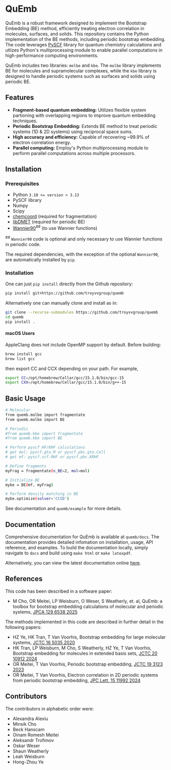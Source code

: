 # QuEmb

QuEmb is a robust framework designed to implement the Bootstrap Embedding (BE) method,
efficiently treating electron correlation in molecules, surfaces, and solids. This repository contains
the Python implementation of the BE methods, including periodic bootstrap embedding.
The code leverages [PySCF](https://github.com/pyscf/pyscf) library for quantum chemistry calculations and utlizes Python's
multiprocessing module to enable parallel computations in high-performance computing environments.

QuEmb includes two libraries: `molbe` and `kbe`.
The `molbe` library implements BE for molecules and supramolecular complexes,
while the `kbe` library is designed to handle periodic systems such as surfaces and solids using periodic BE.


## Features

- **Fragment-based quantum embedding:** Utilizes flexible system partioning with overlapping regions to
improve quantum embedding techniques.
- **Periodic Bootstrap Embedding:** Extends BE method to treat periodic systems (1D & 2D systems)
using reciprocal space sums.
- **High accuracy and efficiency:** Capable of recovering ~99.9% of electron correlation energy.
- **Parallel computing:** Employ's Python multiprocessing module to perform parallel computations across multiple
processors.

## Installation

### Prerequisites

- Python `3.10 <= version < 3.13`
- PySCF library
- Numpy
- Scipy
- [chemcoord](https://chemcoord.readthedocs.io/)  (required for fragmentation)
- [libDMET](https://github.com/gkclab/libdmet_preview) (required for periodic BE)
- [Wannier90](https://github.com/wannier-developers/wannier90)<sup>##</sup> (to use Wannier functions)

<sup>##</sup> `Wannier90` code is optional and only necessary to use Wannier functions in periodic code. </sub>

The required dependencies, with the exception of the optional `Wannier90`,
are automatically installed by `pip`.

### Installation

One can just `pip install` directly from the Github repository:
```bash
pip install git+https://github.com/troyvvgroup/quemb
```

Alternatively one can manually clone and install as in:
```bash
git clone --recurse-submodules https://github.com/troyvvgroup/quemb
cd quemb
pip install .
```
#### macOS Users
AppleClang does not include OpenMP support by default.
Before building:

```bash
brew install gcc
brew list gcc
```
then export CC and CCX depending on your path.
For example,
```bash
export CC=/opt/homebrew/Cellar/gcc/15.1.0/bin/gcc-15
export CXX=/opt/homebrew/Cellar/gcc/15.1.0/bin/g++-15
```

## Basic Usage

```bash
# Molecular
from quemb.molbe import fragmentate
from quemb.molbe import BE

# Periodic
#from quemb.kbe import fragmentate
#from quemb.kbe import BE

# Perform pyscf HF/KHF calculations
# get mol: pyscf.gto.M or pyscf.pbc.gto.Cell
# get mf: pyscf.scf.RHF or pyscf.pbc.KRHF

# Define fragments
myFrag = fragmentate(n_BE=2, mol=mol)

# Initialize BE
mybe = BE(mf, myFrag)

# Perform density matching in BE
mybe.optimize(solver='CCSD')
```
See documentation and `quemb/example` for more details.

## Documentation

Comprehensive documentation for QuEmb is available at `quemb/docs`. The documentation provides detailed infomation on installation, usage, API reference, and examples. To build the documentation locally, simply navigate to `docs` and build using `make html` or `make latexpdf`.

Alternatively, you can view the latest documentation online [here](https://vanvoorhisgroup.mit.edu/quemb/).

## References

This code has been described in a software paper: 
- M Cho, OR Meitei, LP Weisburn, O Weser, S Weatherly, et. al, QuEmb: a toolbox for bootstrap embedding calculations of molecular and periodic systems, [JPCA 129 6538 2025](https://doi.org/10.1021/acs.jpca.5c02983)

The methods implemented in this code are described in further detail in the following papers:
- HZ Ye, HK Tran, T Van Voorhis, Bootstrap embedding for large molecular systems, [JCTC 16 5035 2020](https://doi.org/10.1021/acs.jctc.0c00438)
- HK Tran, LP Weisburn, M Cho, S Weatherly, HZ Ye, T Van Voorhis, Bootstrap embedding for molecules in extended basis sets, [JCTC 20 10912 2024](https://doi.org/10.1021/acs.jctc.4c01267)
- OR Meitei, T Van Voorhis, Periodic bootstrap embedding, [JCTC 19 3123 2023](https://doi.org/10.1021/acs.jctc.3c00069)
- OR Meitei, T Van Voorhis, Electron correlation in 2D periodic systems from periodic bootstrap embedding, [JPC Lett. 15 11992 2024](https://doi.org/10.1021/acs.jpclett.4c02686)


## Contributors

The contributors in alphabetic order were:
- Alexandra Alexiu
- Minsik Cho
- Beck Hanscam
- Oinam Romesh Meitei
- Aleksandr Trofimov
- Oskar Weser
- Shaun Weatherly
- Leah Weisburn
- Hong-Zhou Ye
